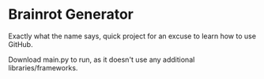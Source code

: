 # Brainrot Generator
Exactly what the name says, quick project for an excuse to learn how to use GitHub.

Download main.py to run, as it doesn't use any additional libraries/frameworks. 

